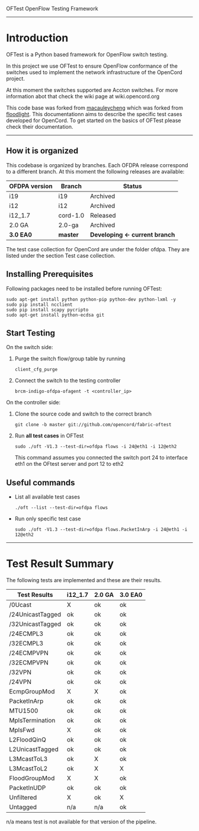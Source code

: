 OFTest OpenFlow Testing Framework

---

# Introduction

OFTest is a Python based framework for OpenFlow switch testing.

In this project we use OFTest to ensure OpenFlow conformance of the switches used to implement the network infrastructure of the OpenCord project.

At this moment the switches supported are Accton switches. For more information abot that check the wiki page at wiki.opencord.org

This code base was forked from [macauleycheng](github.com/macauleycheng/oftest) which was forked from [floodlight](github.com/floodlight/oftest). This documentationn aims to describe the specific test cases developed for OpenCord. To get started on the basics of OFTest please check their documentation.

---

## How it is organized

This codebase is organized by branches. Each OFDPA release correspond to a different branch. At this moment the following releases are available:

OFDPA version | Branch     | Status
------------- | ---------- | ------
i19           | i19        | Archived
i12           | i12        | Archived
i12_1.7       | cord-1.0   | Released
2.0 GA        | 2.0-ga     | Archived
**3.0 EA0**   | **master** | **Developing <- current branch**

The test case collection for OpenCord are under the folder ofdpa. They are listed under the section Test case collection.

## Installing Prerequisites

Following packages need to be installed before running OFTest:

```
sudo apt-get install python python-pip python-dev python-lxml -y
sudo pip install ncclient
sudo pip install scapy pycripto
sudo apt-get install python-ecdsa git
```

## Start Testing

On the switch side:

1. Purge the switch flow/group table by running

	```
	client_cfg_purge
	```

2. Connect the switch to the testing controller

	```
	brcm-indigo-ofdpa-ofagent -t <controller_ip>
	```

On the controller side:

1. Clone the source code and switch to the correct branch

	```
	git clone -b master git://github.com/opencord/fabric-oftest
	```

2. Run **all test cases** in OFTest

	```
	sudo ./oft -V1.3 --test-dir=ofdpa flows -i 24@eth1 -i 12@eth2
	```
	This command assumes you connected the switch port 24 to interface eth1 on the OFtest server and port 12 to eth2

## Useful commands

* List all available test cases

	```
	./oft --list --test-dir=ofdpa flows
	```

* Run only specific test case

	```
	sudo ./oft -V1.3 --test-dir=ofdpa flows.PacketInArp -i 24@eth1 -i 12@eth2
	```

---

# Test Result Summary

The following tests are implemented and these are their results.

Test Results     | i12_1.7 | 2.0 GA | 3.0 EA0
-------          | ------- | ------ | -------
/0Ucast          | X       | ok     | ok
/24UnicastTagged | ok      | ok     | ok
/32UnicastTagged | ok      | ok     | ok
/24ECMPL3        | ok      | ok     | ok
/32ECMPL3        | ok      | ok     | ok
/24ECMPVPN       | ok      | ok     | ok
/32ECMPVPN       | ok      | ok     | ok
/32VPN           | ok      | ok     | ok
/24VPN           | ok      | ok     | ok
EcmpGroupMod     | X       | X      | ok
PacketInArp      | ok      | ok     | ok
MTU1500          | ok      | ok     | ok
MplsTermination  | ok      | ok     | ok
MplsFwd          | X       | ok     | ok
L2FloodQinQ      | ok      | ok     | ok
L2UnicastTagged  | ok      | ok     | ok
L3McastToL3      | ok      | X      | ok
L3McastToL2      | ok      | X      | X
FloodGroupMod    | X       | X      | ok
PacketInUDP      | ok      | ok     | ok
Unfiltered       | X       | ok     | X
Untagged         | n/a     | n/a    | ok

n/a means test is not available for that version of the pipeline.

